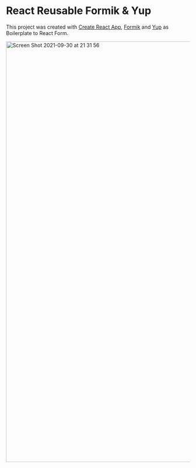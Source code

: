 # React Reusable Formik & Yup
This project was created with [Create React App](https://github.com/facebook/create-react-app), [Formik](https://formik.org/) and [Yup](https://formik.org/docs/guides/validation) as Boilerplate to React Form.

<img width="1152" alt="Screen Shot 2021-09-30 at 21 31 56" src="https://user-images.githubusercontent.com/8261459/135556876-27358e6c-6142-4ddf-94e4-0579ee0808a4.png">

